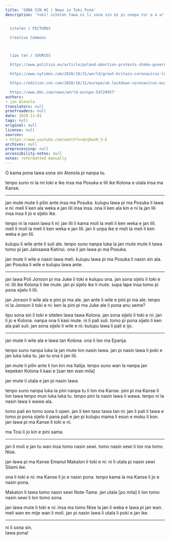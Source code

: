 ```yaml
---
title: 'SONA SIN #2 | News in Toki Pona'
description: 'toki! sitelen tawa ni li sona sin mi pi nanpa tu! a a a!


  sitelen / PICTURES

  Creative Commons



  lipu tan / SOURCES

  https://www.politico.eu/article/poland-abortion-protests-shake-government-retreat/

  https://www.nytimes.com/2020/10/31/world/great-britain-coronavirus-lockdown.html

  https://edition.cnn.com/2020/10/31/europe/uk-lockdown-coronavirus-europe-intl/index.html

  https://www.bbc.com/news/world-europe-54729957'
authors:
- jan Alonola
translators: null
proofreaders: null
date: 2020-11-01
tags: null
original: null
license: null
sources:
- https://www.youtube.com/watch?v=qtq5wsH_5-E
archives: null
preprocessing: null
accessibility-notes: null
notes: reformatted manually
---
```


O kama pona tawa sona sin Alonola pi nanpa tu.

tenpo suno ni la mi toki e ike insa ma Posuka e lili ike Kolona e utala insa ma Kanse.

---

<!-- https://www.politico.eu/article/poland-abortion-protests-shake-government-retreat/ -->

jan mute mute li pilin ante insa ma Posuka. kulupu lawa pi ma Posuka li lawa e ni: meli li ken ala weka e jan lili insa insa. ona li ken ala kin e ni la jan lili insa insa li jo e sijelo ike.

tenpo ni la nasin lawa li ni: jan lili li kama moli la meli li ken weka e jan lili.  meli li moli la meli li ken weka e jan lili. jan li unpa ike e meli la meli li ken weka e jan lili.

kulupu li wile ante li suli ale. tenpo suno nanpa luka la jan mute mute li tawa tomo pi jan Jalosawa Katinsi. ona li jan lawa pi ma Posuka.

jan mute li wile e nasin lawa meli. kulupu lawa pi ma Posuka li nasin sin ala. jan Posuka li wile e kulupu lawa ante.

---

<!-- https://www.nytimes.com/2020/10/31/world/great-britain-coronavirus-lockdown.html -->

jan lawa Poli Jonson pi ma Juke li toki e kulupu ona. jan sona sijelo li toki e ni: lili ike Kolona li ike mute. jan pi sijelo ike li mute. supa lape insa tomo pi pona sijelo li lili.

jan Jonson li wile ala e pini pi ma ale. jan ante li wile e pini pi ma ale. tenpo ni la Jonson li toki e ni: ken la pini pi ma Juke ale li pona anu seme?

lipu sona sin li toki e sitelen lawa tawa Kolona. jan sona sijelo li toki e ni: jan li jo e Kolona. nanpa ona li kasi mute. ni li pali suli. tomo pi pona sijelo li ken ala pali suli. jan sona sijelo li wile e ni: kulupu lawa li pali e ijo.

---

<!-- https://edition.cnn.com/2020/10/31/europe/uk-lockdown-coronavirus-europe-intl/index.html -->

jan mute li wile ala e lawa tan Kolona. ona li lon ma Epanja.

tenpo suno nanpa luka la jan mute lon nasin tawa. jan pi nasin lawa li poki e jan luka luka tu. jan tu ona li jan lili.

jan mute li pilin ante li lon kin ma Italija. tenpo suno wan la nanpa jan kepeken Kolona li kasi e [san ten wan mila] <!-- (31.000\*) -->

jan mute li utala e jan pi nasin lawa.

tenpo suno nanpa luka la pini nanpa tu li lon ma Kanse. pini pi ma Kanse li lon tawa tenpo mun luka luka tu. tenpo pini la nasin lawa li wawa. tenpo ni la nasin lawa li wawa ala.

tomo pali en tomo sona li open. jan li ken taso tawa tan ni: jan li pali li tawa e tomo pi pona sijelo li pana pali e jan pi kulupu mama li esun e moku li kon. jan lawa pi ma Kanse li toki e ni. 

ma Tosi li jo kin e pini sama.

---

<!-- https://www.bbc.com/news/world-europe-54729957 -->

jan li moli e jan tu wan insa tomo nasin sewi. tomo nasin sewi li lon ma tomo Nise.

jan lawa pi ma Kanse Emanul Makalon li toki e ni: ni li utala pi nasin sewi Silami ike.

ona li toki e ni: ma Kanse li jo e nasin pona. tenpo kama la ma Kanse li jo e nasin pona.

Makalon li tawa tomo nasin sewi Note-Tame. jan utala [po mila] <!-- (4000\*) --> li lon tomo nasin sewi li lon tomo sona.

jan lawa mute li toki e ni: insa ma tomo Nise la jan li weka e lawa pi jan wan. meli wan en mije wan li moli. jan pi nasin lawa li utala li poki e jan ike.

---

ni li sona sin.  
tawa pona!
